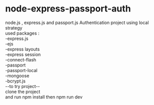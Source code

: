 # node-express-passport-auth
node.js , express.js and passport.js Authentication project using local strategy
<br>
used packages :
<br>
-express.js
<br>
-ejs
<br>
-express layouts
<br>
-express session
<br>
-connect-flash
<br>
-passport
<br>
-passport-local
<br>
-mongoose
<br>
-bcrypt.js
<br>
--to try project--
<br>
clone the project
<br>
and run npm install then npm run dev

